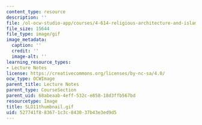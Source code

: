 ```yaml
---
content_type: resource
description: ''
file: /ol-ocw-studio-app/courses/4-614-religious-architecture-and-islamic-cultures-fall-2002/527741f883671c3c843037b43e3ed9d5_SLD11thumbnail.gif
file_size: 15644
file_type: image/gif
image_metadata:
  caption: ''
  credit: ''
  image-alt: ''
learning_resource_types:
- Lecture Notes
license: https://creativecommons.org/licenses/by-nc-sa/4.0/
ocw_type: OCWImage
parent_title: Lecture Notes
parent_type: CourseSection
parent_uid: 68abeaab-4eff-532c-e858-18d3ffb567bd
resourcetype: Image
title: SLD11thumbnail.gif
uid: 527741f8-8367-1c3c-8430-37b43e3ed9d5
---
```


